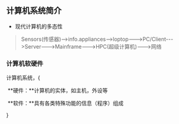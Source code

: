 ## 计算机系统简介

* 现代计算机的多态性

> Sensors(传感器)-->info.appliances-->loptop--->PC/Client--->Server--->Mainframe--->HPC(超级计算机)--->网络


### 计算机软硬件

计算机系统，{

​	**硬件：**计算机的实体，如主机，外设等

​	**软件：**具有各类特殊功能的信息（程序）组成

}

